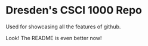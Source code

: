 # Dresden's CSCI 1000 Repo

Used for showcasing all the features of github. 

Look! The README is even better now! 




